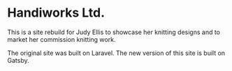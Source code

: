 # Handiworks Ltd.
This is a site rebuild for Judy Ellis to showcase her knitting designs and to market her commission knitting work. 

The original site was built on Laravel. The new version of this site is built on Gatsby.
